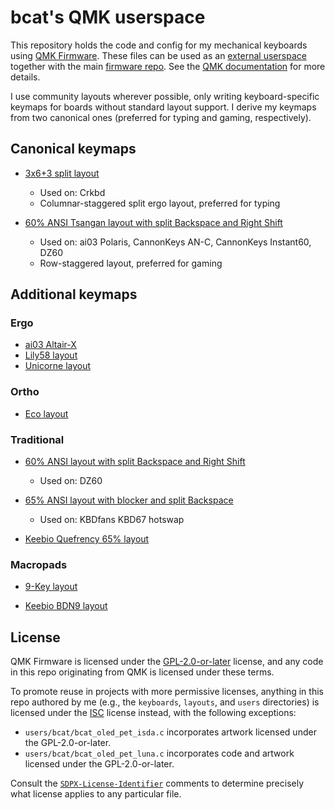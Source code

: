 # bcat's QMK userspace

This repository holds the code and config for my mechanical keyboards using [QMK
Firmware](https://qmk.fm/). These files can be used as an [external
userspace](https://github.com/qmk/qmk_userspace) together with the main
[firmware repo](https://github.com/qmk/qmk_firmware). See the [QMK
documentation](https://docs.qmk.fm/#/newbs_external_userspace) for more details.

I use community layouts wherever possible, only writing keyboard-specific
keymaps for boards without standard layout support. I derive my keymaps from two
canonical ones (preferred for typing and gaming, respectively).

## Canonical keymaps

* [3x6+3 split layout](layouts/split_3x6_3/bcat)
  * Used on: Crkbd
  * Columnar-staggered split ergo layout, preferred for typing

* [60% ANSI Tsangan layout with split Backspace and Right
  Shift](layouts/60_ansi_tsangan_split_bs_rshift/bcat)
  * Used on: ai03 Polaris, CannonKeys AN-C, CannonKeys Instant60, DZ60
  * Row-staggered layout, preferred for gaming

## Additional keymaps

### Ergo

* [ai03 Altair-X](keyboards/ai03/altair_x/keymaps/bcat)
* [Lily58 layout](keyboards/lily58/keymaps/bcat)
* [Unicorne layout](keyboards/yanghu/unicorne/keymaps/bcat)

### Ortho

* [Eco layout](keyboards/eco/keymaps/bcat)

### Traditional

* [60% ANSI layout with split Backspace and Right
  Shift](layouts/60_ansi_split_bs_rshift/bcat)
  * Used on: DZ60

* [65% ANSI layout with blocker and split
  Backspace](layouts/65_ansi_blocker_split_bs/bcat)
  * Used on: KBDfans KBD67 hotswap

* [Keebio Quefrency 65% layout](keyboards/keebio/quefrency/keymaps/bcat)

### Macropads

* [9-Key layout](keyboards/9key/keymaps/bcat)

* [Keebio BDN9 layout](keyboards/keebio/bdn9/keymaps/bcat)

## License

QMK Firmware is licensed under the
[GPL-2.0-or-later](https://spdx.org/licenses/GPL-2.0-or-later.html) license, and
any code in this repo originating from QMK is licensed under these terms.

To promote reuse in projects with more permissive licenses, anything in this
repo authored by me (e.g., the `keyboards`, `layouts`, and `users` directories)
is licensed under the [ISC](https://spdx.org/licenses/ISC.html) license instead,
with the following exceptions:

* `users/bcat/bcat_oled_pet_isda.c` incorporates artwork licensed under the
  GPL-2.0-or-later.
* `users/bcat/bcat_oled_pet_luna.c` incorporates code and artwork licensed under
  the GPL-2.0-or-later.

Consult the
[`SDPX-License-Identifier`](https://spdx.dev/learn/handling-license-info/)
comments to determine precisely what license applies to any particular file.
